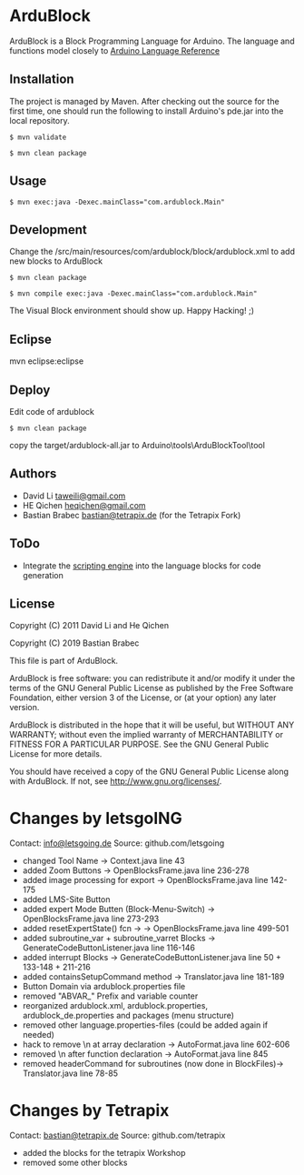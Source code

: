 ArduBlock
======

ArduBlock is a Block Programming Language for Arduino. The language and functions model closely to [Arduino Language Reference](http://arduino.cc/en/Reference/HomePage)


Installation
----
The project is managed by Maven. After checking out the source for the first time, one should run the following to install Arduino's pde.jar into the local repository. 

	$ mvn validate
	
	$ mvn clean package

Usage
----

	$ mvn exec:java -Dexec.mainClass="com.ardublock.Main"

Development
----
Change the /src/main/resources/com/ardublock/block/ardublock.xml to add new blocks to ArduBlock

	$ mvn clean package

	$ mvn compile exec:java -Dexec.mainClass="com.ardublock.Main"

The Visual Block environment should show up. Happy Hacking! ;) 


Eclipse
---------
mvn eclipse:eclipse

Deploy
----
Edit code of ardublock

	$ mvn clean package

copy the target/ardublock-all.jar to Arduino\tools\ArduBlockTool\tool

Authors
----
* David Li taweili@gmail.com
* HE Qichen heqichen@gmail.com
* Bastian Brabec bastian@tetrapix.de (for the Tetrapix Fork)


ToDo
----
* Integrate the [scripting engine](http://java.sun.com/developer/technicalArticles/J2SE/Desktop/scripting/) into the language blocks for code generation

License
----

Copyright (C) 2011 David Li and He Qichen

Copyright (C) 2019 Bastian Brabec

This file is part of ArduBlock.

ArduBlock is free software: you can redistribute it and/or modify
it under the terms of the GNU General Public License as published by
the Free Software Foundation, either version 3 of the License, or
(at your option) any later version.

ArduBlock is distributed in the hope that it will be useful,
but WITHOUT ANY WARRANTY; without even the implied warranty of
MERCHANTABILITY or FITNESS FOR A PARTICULAR PURPOSE.  See the
GNU General Public License for more details.

You should have received a copy of the GNU General Public License
along with ArduBlock.  If not, see <http://www.gnu.org/licenses/>.



Changes by letsgoING
=====================
Contact: 	info@letsgoing.de
Source:		github.com/letsgoing

- changed Tool Name -> Context.java line 43
- added Zoom Buttons -> OpenBlocksFrame.java line 236-278
- added image processing for export -> OpenBlocksFrame.java line 142-175
- added LMS-Site Button
- added expert Mode Butten (Block-Menu-Switch) -> OpenBlocksFrame.java line 273-293
- added resetExpertState() fcn -> -> OpenBlocksFrame.java line 499-501
- added subroutine_var + subroutine_varret Blocks -> GenerateCodeButtonListener.java line 116-146
- added interrupt Blocks -> GenerateCodeButtonListener.java line 50 + 133-148 + 211-216
- added containsSetupCommand method -> Translator.java line 181-189
- Button Domain via ardublock.properties file
- removed "ABVAR_" Prefix and variable counter 
- reorganized ardublock.xml,  ardublock.properties, ardublock_de.properties and packages (menu structure)
- removed other language.properties-files (could be added again if needed)
- hack to remove \n at array declaration -> AutoFormat.java line 602-606
- removed \n after function declaration  -> AutoFormat.java line 845
- removed headerCommand for subroutines (now done in BlockFiles)-> Translator.java line 78-85


Changes by Tetrapix
=====================

Contact: 	bastian@tetrapix.de
Source:		github.com/tetrapix

- added the blocks for the tetrapix Workshop
- removed some other blocks

